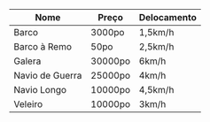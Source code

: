 
| Nome            | Preço   | Delocamento |
| --------------- | ------- | ----------- |
| Barco           | 3000po  | 1,5km/h     |
| Barco à Remo    | 50po    | 2,5km/h     |
| Galera          | 30000po | 6km/h       |
| Navio de Guerra | 25000po | 4km/h       |
| Navio Longo     | 10000po | 4,5km/h     |
| Veleiro         | 10000po | 3km/h       |
